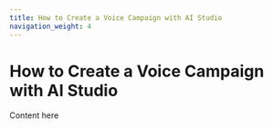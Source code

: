 ```yaml
---
title: How to Create a Voice Campaign with AI Studio
navigation_weight: 4
---
```


# How to Create a Voice Campaign with AI Studio

Content here
